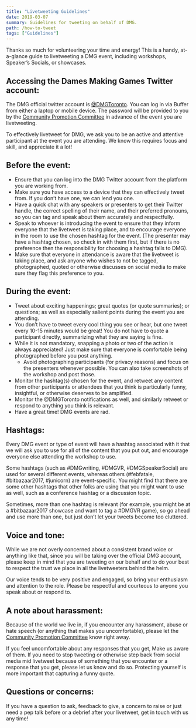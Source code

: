 ```yaml
---
title: "Livetweeting Guidelines"
date: 2019-03-07
summary: Guidelines for tweeting on behalf of DMG.
path: /how-to-tweet
tags: ["Guidelines"]
---
```


Thanks so much for volunteering your time and energy! This is a handy, at-a-glance guide to livetweeting a DMG event, including workshops, Speaker’s Socials, or showcases.

## Accessing the Dames Making Games Twitter account:

The DMG official twitter account is [@DMGToronto](https://twitter.com/dmgtoronto). You can log in via Buffer from either a laptop or mobile device. The password will be provided to you by the [Community Promotion Committee](https://governance.dmg.to/committees/community-care.html) in advance of the event you are livetweeting.

To effectively livetweet for DMG, we ask you to be an active and attentive participant at the event you are attending. We know this requires focus and skill, and appreciate it a lot!

## Before the event:

- Ensure that you can log into the DMG Twitter account from the platform you are working from.
- Make sure you have access to a device that they can effectively tweet from. If you don’t have one, we can lend you one.
- Have a quick chat with any speakers or presenters to get their Twitter handle, the correct spelling of their name, and their preferred pronouns, so you can tag and speak about them accurately and respectfully.
- Speak to whoever is introducing the event to ensure that they inform everyone that the livetweet is taking place, and to encourage everyone in the room to use the chosen hashtag for the event. \(The presenter may have a hashtag chosen, so check in with them first, but if there is no preference then the responsibility for choosing a hashtag falls to DMG\).
- Make sure that everyone in attendance is aware that the livetweet is taking place, and ask anyone who wishes to not be tagged, photographed, quoted or otherwise discusses on social media to make sure they flag this preference to you.

## During the event:

- Tweet about exciting happenings; great quotes \(or quote summaries\); or questions; as well as especially salient points during the event you are attending.
- You don’t have to tweet every cool thing you see or hear, but one tweet every 10-15 minutes would be great! You do not have to quote a participant directly, summarizing what they are saying is fine.
- While it is not mandatory, snapping a photo or two of the action is always appreciated! Just make sure that everyone is comfortable being photographed before you post anything.
  - Avoid photographing participants \(for privacy reasons\) and focus on the presenters whenever possible. You can also take screenshots of the workshop and post those.
- Monitor the hashtag\(s\) chosen for the event, and retweet any content from other participants or attendees that you think is particularly funny, insightful, or otherwise deserves to be amplified.
- Monitor the @DMGToronto notifications as well, and similarly retweet or respond to anything you think is relevant.
- Have a great time! DMG events are rad.

## Hashtags:

Every DMG event or type of event will have a hashtag associated with it that we will ask you to use for all of the content that you put out, and encourage everyone else attending the workshop to use.

Some hashtags \(such as \#DMGwriting, \#DMGVR, \#DMGSpeakerSocial\) are used for several different events, whereas others \(\#febfatale, \#bitbazaar2017, \#junicorn\) are event-specific. You might find that there are some other hashtags that other folks are using that you might want to use as well, such as a conference hashtag or a discussion topic.

Sometimes, more than one hashtag is relevant \(for example, you might be at a \#bitbazaar2017 showcase and want to tag a \#DMGVR game\), so go ahead and use more than one, but just don’t let your tweets become too cluttered.

## Voice and tone:

While we are not overly concerned about a consistent brand voice or anything like that, since you will be taking over the official DMG account, please keep in mind that you are tweeting on our behalf and to do your best to respect the trust we place in all the livetweeters behind the helm.

Our voice tends to be very positive and engaged, so bring your enthusiasm and attention to the role. Please be respectful and courteous to anyone you speak about or respond to.

## A note about harassment:

Because of the world we live in, if you encounter any harassment, abuse or hate speech \(or anything that makes you uncomfortable\), please let the [Community Promotion Committee](https://governance.dmg.to/committees/community-care.html) know right away.

If you feel uncomfortable about any responses that you get, Make us aware of them. If you need to stop tweeting or otherwise step back from social media mid livetweet because of something that you encounter or a response that you get, please let us know and do so. Protecting yourself is more important that capturing a funny quote.

## Questions or concerns:

If you have a question to ask, feedback to give, a concern to raise or just need a pep talk before or a debrief after your livetweet, get in touch with us any time!
